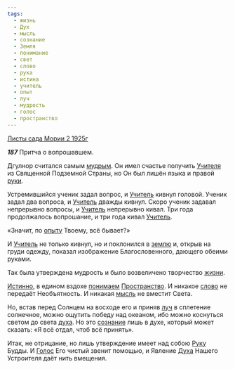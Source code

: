 ```yaml
---
tags:
  - жизнь
  - Дух
  - мысль
  - сознание
  - Земля
  - понимание
  - свет
  - слово
  - рука
  - истина
  - учитель
  - опыт
  - луч
  - мудрость
  - голос
  - пространство
---
```


[Листы сада Мории 2 1925г](/agni/1925)

___187___
Притча о вопрошавшем.   

Дгулнор считался самым [мудрым](/tag/#мудрость). Он имел счастье получить [Учителя](/tag/#учитель) из Священной Подземной Страны, но Он был лишён языка и правой [руки](/tag/#[рука](/tag/#рука)).   

Устремившийся ученик задал вопрос, и [Учитель](/tag/#учитель) кивнул головой. Ученик задал два вопроса, и [Учитель](/tag/#учитель) дважды кивнул. Скоро ученик задавал непрерывно вопросы, и [Учитель](/tag/#учитель) непрерывно кивал. Три года продолжалось вопрошание, и три года кивал [Учитель](/tag/#учитель).   

«Значит, по [опыту](/tag/#опыт) Твоему, всё бывает?»   

И [Учитель](/tag/#учитель) не только кивнул, но и поклонился в [землю](/tag/#Земля) и, открыв на груди одежду, показал изображение Благословенного, дающего обеими руками.   

Так была утверждена мудрость и было возвеличено творчество [жизни](/tag/#жизнь).   

[Истинно](/tag/#истина), в едином вздохе [понимаем](/tag/#понимание) [Пространство](/tag/#пространство). И никакое [слово](/tag/#слово) не передаёт Необъятность. И никакая [мысль](/tag/#мысль) не вместит Света.   

Но, встав перед Солнцем на восходе его и приняв [луч](/tag/#луч) в сплетение солнечное, можно ощутить победу над океаном, ибо можно коснуться светом до света [духа](/tag/#Дух). Но это [сознание](/tag/#сознание) лишь в духе, который может сказать: «Я всё отдал, чтоб всё принять».   

Итак, не отрицание, но лишь утверждение имеет над собою [Руку](/tag/#рука) Будды. И [Голос](/tag/#голос) Его чистый звенит помощью, и Явление [Духа](/tag/#Дух) Нашего Устроителя даёт нить вмещения.   

